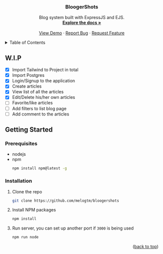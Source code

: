 <h3 align="center">BloogerShots</h3>

  <p align="center">
    Blog system built with ExpressJS and EJS.
    <br />
    <a href="https://github.com/melogtm/bloogershots"><strong>Explore the docs »</strong></a>
    <br />
    <br />
    <a href="https://github.com/melogtm/bloogershots">View Demo</a>
    ·
    <a href="https://github.com/melogtm/bloogershots/issues">Report Bug</a>
    ·
    <a href="https://github.com/melogtm/bloogershots/issues">Request Feature</a>
  </p>
</div>

<details>
  <summary>Table of Contents</summary>
  <ol>
    <li><a href="work-in-progress">W.I.P</a></li>
    <li>
      <a href="#getting-started">Getting Started</a>
      <ul>
        <li><a href="#prerequisites">Prerequisites</a></li>
        <li><a href="#installation">Installation</a></li>
      </ul>
    </li>
  </ol>
</details>

## W.I.P
- [X] Import Tailwind to Project in total
- [X] Import Postgres  
- [X] Login/Signup to the application
- [X] Create articles
- [X] View list of all the articles
- [X] Edit/Delete his/her own articles
- [ ] Favorite/like articles
- [ ] Add filters to list blog page
- [ ] Add comment to the articles 

<!-- GETTING STARTED -->
## Getting Started

### Prerequisites
* nodejs
* npm
  ```sh
  npm install npm@latest -g
  ```

### Installation

1. Clone the repo
   ```sh
   git clone https://github.com/melogtm/bloogershots
   ```
2. Install NPM packages
   ```sh
   npm install
   ```
3. Run server, you can set up another port if ```3000``` is being used
   ```sh
   npm run node
   ```

<p align="right">(<a href="#readme-top">back to top</a>)</p>
